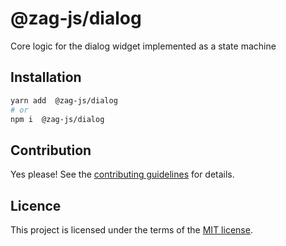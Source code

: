 # @zag-js/dialog

Core logic for the dialog widget implemented as a state machine

## Installation

```sh
yarn add  @zag-js/dialog
# or
npm i  @zag-js/dialog
```

## Contribution

Yes please! See the [contributing guidelines](https://github.com/chakra-ui/ui-machines/blob/main/CONTRIBUTING.md) for
details.

## Licence

This project is licensed under the terms of the
[MIT license](https://github.com/chakra-ui/ui-machines/blob/main/LICENSE).
